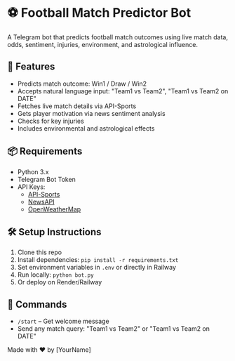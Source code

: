 # ⚽ Football Match Predictor Bot

A Telegram bot that predicts football match outcomes using live match data, odds, sentiment, injuries, environment, and astrological influence.

## 🔧 Features

- Predicts match outcome: Win1 / Draw / Win2
- Accepts natural language input: "Team1 vs Team2", "Team1 vs Team2 on DATE"
- Fetches live match details via API-Sports
- Gets player motivation via news sentiment analysis
- Checks for key injuries
- Includes environmental and astrological effects

## 📦 Requirements

- Python 3.x
- Telegram Bot Token
- API Keys:
  - [API-Sports](https://api-sports.io/) 
  - [NewsAPI](https://newsapi.org/) 
  - [OpenWeatherMap](https://openweathermap.org/api) 

## 🛠️ Setup Instructions

1. Clone this repo
2. Install dependencies: `pip install -r requirements.txt`
3. Set environment variables in `.env` or directly in Railway
4. Run locally: `python bot.py`
5. Or deploy on Render/Railway

## 🤖 Commands

- `/start` – Get welcome message
- Send any match query: "Team1 vs Team2" or "Team1 vs Team2 on DATE"

Made with ❤️ by [YourName]